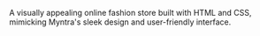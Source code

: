 A visually appealing online fashion store built with HTML and CSS, mimicking Myntra's sleek design and user-friendly interface.
